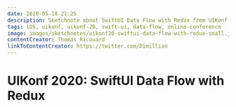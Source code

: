 ```yaml
---
date: 2020-05-18 21:25
description: Sketchnote about SwiftUI Data Flow with Redux from UIKonf 2020 (online conference)
tags: iOS, uikonf, uikonf-20, swift-ui, data-flow, online-conference
image: images/sketchnotes/uikonf20-swiftui-data-flow-with-redux-small.jpg
contentCreator: Thomas Ricouard
linkToContentCreator: https://twitter.com/Dimillian
---
```


# UIKonf 2020: SwiftUI Data Flow with Redux
